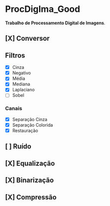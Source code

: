 # ProcDigIma_Good

**Trabalho de Processamento Digital de Imagens**.

## [X] Conversor

## Filtros

- [X] Cinza
- [X] Negativo
- [X] Média
- [X] Mediana
- [X] Laplaciano
- [ ] Sobel

### Canais

- [X] Separação Cinza
- [X] Separação Colorida
- [X] Restauração

## [ ] Ruído

## [X] Equalização

## [X] Binarização

## [X] Compressão
